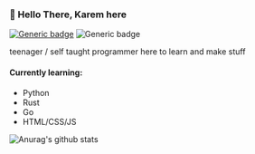 ### 👋 Hello There, Karem here
[![Generic badge](https://img.shields.io/badge/OS-Manjaro_Linux-<COLOR>.svg)](https://shields.io/)		![Generic badge](https://img.shields.io/badge/TEXT_EDITOR-VS_CODE-<COLOR>.svg)

teenager / self taught programmer here to learn and make stuff

#### Currently learning:
- Python
- Rust
- Go
- HTML/CSS/JS

![Anurag's github stats](https://github-readme-stats.vercel.app/api?username=karem34)
